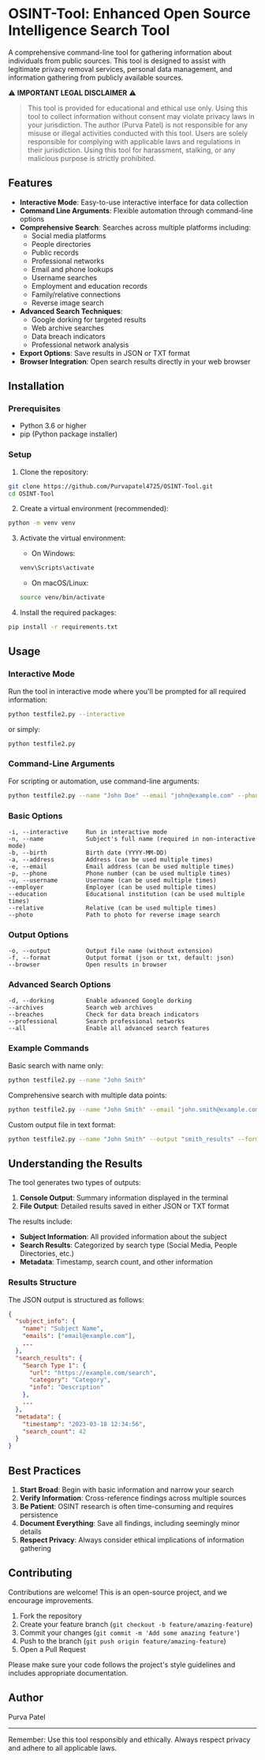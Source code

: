 # OSINT-Tool: Enhanced Open Source Intelligence Search Tool

A comprehensive command-line tool for gathering information about individuals from public sources. This tool is designed to assist with legitimate privacy removal services, personal data management, and information gathering from publicly available sources.

⚠️ **IMPORTANT LEGAL DISCLAIMER** ⚠️
> This tool is provided for educational and ethical use only. Using this tool to collect information without consent may violate privacy laws in your jurisdiction. The author (Purva Patel) is not responsible for any misuse or illegal activities conducted with this tool. Users are solely responsible for complying with applicable laws and regulations in their jurisdiction. Using this tool for harassment, stalking, or any malicious purpose is strictly prohibited.

## Features

- **Interactive Mode**: Easy-to-use interactive interface for data collection
- **Command Line Arguments**: Flexible automation through command-line options
- **Comprehensive Search**: Searches across multiple platforms including:
  - Social media platforms
  - People directories
  - Public records
  - Professional networks
  - Email and phone lookups
  - Username searches
  - Employment and education records
  - Family/relative connections
  - Reverse image search
- **Advanced Search Techniques**:
  - Google dorking for targeted results
  - Web archive searches
  - Data breach indicators
  - Professional network analysis
- **Export Options**: Save results in JSON or TXT format
- **Browser Integration**: Open search results directly in your web browser

## Installation

### Prerequisites

- Python 3.6 or higher
- pip (Python package installer)

### Setup

1. Clone the repository:
```bash
git clone https://github.com/Purvapatel4725/OSINT-Tool.git
cd OSINT-Tool
```

2. Create a virtual environment (recommended):
```bash
python -m venv venv
```

3. Activate the virtual environment:
   - On Windows:
   ```bash
   venv\Scripts\activate
   ```
   - On macOS/Linux:
   ```bash
   source venv/bin/activate
   ```

4. Install the required packages:
```bash
pip install -r requirements.txt
```

## Usage

### Interactive Mode

Run the tool in interactive mode where you'll be prompted for all required information:

```bash
python testfile2.py --interactive
```

or simply:

```bash
python testfile2.py
```

### Command-Line Arguments

For scripting or automation, use command-line arguments:

```bash
python testfile2.py --name "John Doe" --email "john@example.com" --phone "555-123-4567"
```

### Basic Options

```
-i, --interactive     Run in interactive mode
-n, --name            Subject's full name (required in non-interactive mode)
-b, --birth           Birth date (YYYY-MM-DD)
-a, --address         Address (can be used multiple times)
-e, --email           Email address (can be used multiple times)
-p, --phone           Phone number (can be used multiple times)
-u, --username        Username (can be used multiple times)
--employer            Employer (can be used multiple times)
--education           Educational institution (can be used multiple times)
--relative            Relative (can be used multiple times)
--photo               Path to photo for reverse image search
```

### Output Options

```
-o, --output          Output file name (without extension)
-f, --format          Output format (json or txt, default: json)
--browser             Open results in browser
```

### Advanced Search Options

```
-d, --dorking         Enable advanced Google dorking
--archives            Search web archives
--breaches            Check for data breach indicators
--professional        Search professional networks
--all                 Enable all advanced search features
```

### Example Commands

Basic search with name only:
```bash
python testfile2.py --name "John Smith"
```

Comprehensive search with multiple data points:
```bash
python testfile2.py --name "John Smith" --email "john.smith@example.com" --phone "555-123-4567" --username "jsmith" --employer "ACME Corporation" --all
```

Custom output file in text format:
```bash
python testfile2.py --name "John Smith" --output "smith_results" --format txt
```

## Understanding the Results

The tool generates two types of outputs:

1. **Console Output**: Summary information displayed in the terminal
2. **File Output**: Detailed results saved in either JSON or TXT format

The results include:

- **Subject Information**: All provided information about the subject
- **Search Results**: Categorized by search type (Social Media, People Directories, etc.)
- **Metadata**: Timestamp, search count, and other information

### Results Structure

The JSON output is structured as follows:

```json
{
  "subject_info": {
    "name": "Subject Name",
    "emails": ["email@example.com"],
    ...
  },
  "search_results": {
    "Search Type 1": {
      "url": "https://example.com/search",
      "category": "Category",
      "info": "Description"
    },
    ...
  },
  "metadata": {
    "timestamp": "2023-03-18 12:34:56",
    "search_count": 42
  }
}
```

## Best Practices

1. **Start Broad**: Begin with basic information and narrow your search
2. **Verify Information**: Cross-reference findings across multiple sources
3. **Be Patient**: OSINT research is often time-consuming and requires persistence
4. **Document Everything**: Save all findings, including seemingly minor details
5. **Respect Privacy**: Always consider ethical implications of information gathering

## Contributing

Contributions are welcome! This is an open-source project, and we encourage improvements.

1. Fork the repository
2. Create your feature branch (`git checkout -b feature/amazing-feature`)
3. Commit your changes (`git commit -m 'Add some amazing feature'`)
4. Push to the branch (`git push origin feature/amazing-feature`)
5. Open a Pull Request

Please make sure your code follows the project's style guidelines and includes appropriate documentation.

## Author

Purva Patel

---

Remember: Use this tool responsibly and ethically. Always respect privacy and adhere to all applicable laws.
